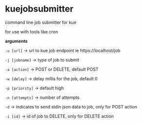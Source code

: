 kuejobsubmitter
===============

command line job submitter for kue

for use with tools like cron

**arguments**

`-u [url]` -> url to kue job endpoint ie https://localhost/job

`-j [jobname]` -> type of job to submit

`-a [action]` -> POST or DELETE, default POST

`-w [delay]` -> delay millis for the job, default 0

`-p [priority]` -> default high

`-n [attempts]` -> number of attempts

`-d` -> indicates to send stdin json data to job, only for POST action

`-i [id]` -> id of job to DELETE, only for DELETE action
